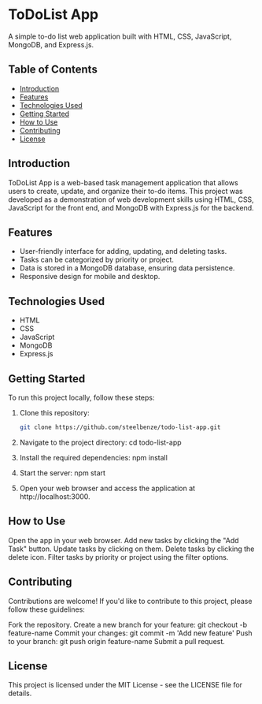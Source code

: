 # ToDoList App

A simple to-do list web application built with HTML, CSS, JavaScript, MongoDB, and Express.js.

## Table of Contents

- [Introduction](#introduction)
- [Features](#features)
- [Technologies Used](#technologies-used)
- [Getting Started](#getting-started)
- [How to Use](#how-to-use)
- [Contributing](#contributing)
- [License](#license)

## Introduction

ToDoList App is a web-based task management application that allows users to create, update, and organize their to-do items. This project was developed as a demonstration of web development skills using HTML, CSS, JavaScript for the front end, and MongoDB with Express.js for the backend.

## Features

- User-friendly interface for adding, updating, and deleting tasks.
- Tasks can be categorized by priority or project.
- Data is stored in a MongoDB database, ensuring data persistence.
- Responsive design for mobile and desktop.

## Technologies Used

- HTML
- CSS
- JavaScript
- MongoDB
- Express.js

## Getting Started

To run this project locally, follow these steps:

1. Clone this repository:

   ```bash
   git clone https://github.com/steelbenze/todo-list-app.git
2. Navigate to the project directory:
     cd todo-list-app
3. Install the required dependencies:
     npm install
4. Start the server:
     npm start
5.  Open your web browser and access the application at http://localhost:3000.

## How to Use
Open the app in your web browser.
Add new tasks by clicking the "Add Task" button.
Update tasks by clicking on them.
Delete tasks by clicking the delete icon.
Filter tasks by priority or project using the filter options.

## Contributing
Contributions are welcome! If you'd like to contribute to this project, please follow these guidelines:

Fork the repository.
Create a new branch for your feature: git checkout -b feature-name
Commit your changes: git commit -m 'Add new feature'
Push to your branch: git push origin feature-name
Submit a pull request.

## License
This project is licensed under the MIT License - see the LICENSE file for details.
